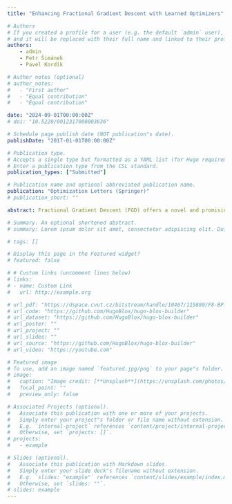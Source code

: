 ```yaml
---
title: "Enhancing Fractional Gradient Descent with Learned Optimizers"

# Authors
# If you created a profile for a user (e.g. the default `admin` user), write the username (folder name) here
# and it will be replaced with their full name and linked to their profile.
authors:
    - admin
    - Petr Šimánek
    - Pavel Kordík

# Author notes (optional)
# author_notes:
#   - "First author"
#   - "Equal contribution"
#   - "Equal contribution"

date: "2024-09-01T00:00:00Z"
# doi: "10.5220/0012317000003636"

# Schedule page publish date (NOT publication"s date).
publishDate: "2017-01-01T00:00:00Z"

# Publication type.
# Accepts a single type but formatted as a YAML list (for Hugo requirements).
# Enter a publication type from the CSL standard.
publication_types: ["Submitted"]

# Publication name and optional abbreviated publication name.
publication: "Optimization Letters (Springer)"
# publication_short: ""

abstract: Fractional Gradient Descent (FGD) offers a novel and promising way to accelerate optimization by incorporating fractional calculus into machine learning. Although FGD has shown encouraging initial results across various optimization tasks, it faces significant challenges with convergence behavior and hyperparameter selection. Moreover, the impact of its hyperparameters is not fully understood, and scheduling them is particularly difficult in non-convex settings such as neural network training. To address these issues, we propose a novel approach called Learning to Optimize Caputo Fractional Gradient Descent (L2O-CFGD), which meta-learns how to dynamically tune the hyperparameters of Caputo FGD (CFGD). Our method's meta-learned schedule outperforms CFGD with static hyperparameters found through an extensive search and, in some tasks, achieves performance comparable to a fully black-box meta-learned optimizer. L2O-CFGD can thus serve as a powerful tool for researchers to identify high-performing hyperparameters and gain insights on how to leverage the history-dependence of the fractional differential in optimization.

# Summary. An optional shortened abstract.
# summary: Lorem ipsum dolor sit amet, consectetur adipiscing elit. Duis posuere tellus ac convallis placerat. Proin tincidunt magna sed ex sollicitudin condimentum.

# tags: []

# Display this page in the Featured widget?
# featured: false

# # Custom links (uncomment lines below)
# links:
# - name: Custom Link
#   url: http://example.org

# url_pdf: "https://dspace.cvut.cz/bitstream/handle/10467/115880/F8-BP-2024-Sobotka-Jan-thesis.pdf?sequence=-1&isAllowed=y"
# url_code: "https://github.com/HugoBlox/hugo-blox-builder"
# url_dataset: "https://github.com/HugoBlox/hugo-blox-builder"
# url_poster: ""
# url_project: ""
# url_slides: ""
# url_source: "https://github.com/HugoBlox/hugo-blox-builder"
# url_video: "https://youtube.com"

# Featured image
# To use, add an image named `featured.jpg/png` to your page"s folder.
# image:
#   caption: "Image credit: [**Unsplash**](https://unsplash.com/photos/pLCdAaMFLTE)"
#   focal_point: ""
#   preview_only: false

# Associated Projects (optional).
#   Associate this publication with one or more of your projects.
#   Simply enter your project"s folder or file name without extension.
#   E.g. `internal-project` references `content/project/internal-project/index.md`.
#   Otherwise, set `projects: []`.
# projects:
#   - example

# Slides (optional).
#   Associate this publication with Markdown slides.
#   Simply enter your slide deck"s filename without extension.
#   E.g. `slides: "example"` references `content/slides/example/index.md`.
#   Otherwise, set `slides: ""`.
# slides: example
---
```





<!-- {{% callout note %}}
Click the _Cite_ button above to demo the feature to enable visitors to import publication metadata into their reference management software.
{{% /callout %}}

{{% callout note %}}
Create your slides in Markdown - click the _Slides_ button to check out the example.
{{% /callout %}}

Add the publication"s **full text** or **supplementary notes** here. You can use rich formatting such as including [code, math, and images](https://docs.hugoblox.com/content/writing-markdown-latex/). -->
